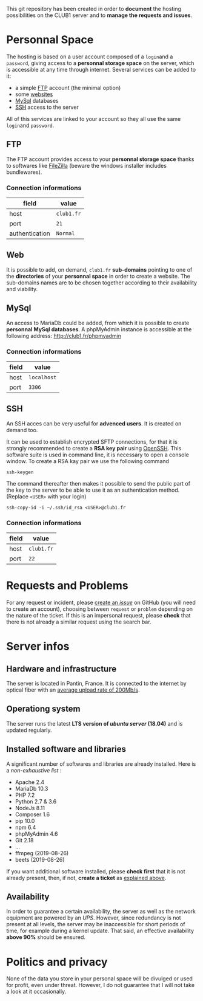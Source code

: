 This git repository has been created in order to **document** the hosting possibilities on the CLUB1 server and to **manage the requests and issues**.


# Personnal Space

The hosting is based on a user account composed of a `login`and a `password`, giving access to a **personnal storage space** on the server, which is accessible at any time through internet. Several services can be added to it:

-   a simple [FTP](#ftp) account (the minimal option)
-   some [websites](#web)
-   [MySql](#mysql) databases
-   [SSH](#ssh) access to the server

All of this services are linked to your account so they all use the same `login`and `password`.

## FTP

The FTP account provides access to your **personnal storage space** thanks to softwares like [FileZilla](https://filezilla-project.org/download.php?type=client) (beware the windows installer includes bundlewares).

### Connection informations

| field            | value      |
| ---------------- | ---------- |
| host             | `club1.fr` |
| port             | `21`       |
| authentication   | `Normal`   |

## Web

It is possible to add, on demand, `club1.fr` **sub-domains** pointing to one of the **directories** of your **personnal space** in order to create a website. The sub-domains names are to be chosen together according to their availability and viability.

## MySql

An access to MariaDb could be added, from which it is possible to create **personnal MySql databases**. A phpMyAdmin instance is accessible at the following address: <http://club1.fr/phpmyadmin>

### Connection informations

| field            | value       |
| ---------------- | ----------- |
| host             | `localhost` |
| port             | `3306`      |

## SSH

An SSH acces can be very useful for **advenced users**. It is created on demand too.

It can be used to establish encrypted SFTP connections, for that it is strongly recommended to create a **RSA key pair** using [OpenSSH](https://fr.wikipedia.org/wiki/OpenSSH). This software suite is used in command line, it is necessary to open a console window. To create a RSA kay pair we use the following command

```$
ssh-keygen
```

The command thereafter then makes it possible to send the public part of the key to the server to be able to use it as an authentication method. (Replace `<USER>` with your login)

```$
ssh-copy-id -i ~/.ssh/id_rsa <USER>@club1.fr
```

### Connection informations

| field            | value      |
| ---------------- | ---------- |
| host             | `club1.fr` |
| port             | `22`       |


# Requests and Problems

For any request or incident, please [create an _issue_](https://github.com/club-1/hosting/issues) on GitHub (you will need to create an account), choosing between `request` or `problem` depending on the nature of the ticket. If this is an impersonal request, please **check** that there is not already a similar request using the search bar.


# Server infos

## Hardware and infrastructure

The server is located in Pantin, France. It is connected to the internet by optical fiber with an [average upload rate of 200Mb/s](https://www.nperf.com/r/338260996-nDOmVdkc).

## Operationg system

The server runs the latest **LTS version of _ubuntu server_ (18.04)** and is updated regularly.

## Installed software and libraries

A significant number of softwares and libraries are already installed. Here is a _non-exhaustive list_ :
-   Apache 2.4
-   MariaDb 10.3
-   PHP 7.2
-   Python 2.7 & 3.6
-   NodeJs 8.11
-   Composer 1.6
-   pip 10.0
-   npm 6.4
-   phpMyAdmin 4.6
-   Git 2.18
-   ...
-   ffmpeg (2019-08-26)
-   beets (2019-08-26)

If you want additional software installed, please **check first** that it is not already present, then, if not, **create a ticket** as [explained above](#requests-and-issues).

## Availability

In order to guarantee a certain availability, the server as well as the network equipment are powered by an _UPS_. However, since redundancy is not present at all levels, the server may be inaccessible for short periods of time, for example during a kernel update. That said, an effective availability **above 90%** should be ensured.

# Politics and privacy

None of the data you store in your personal space will be divulged or used for profit, even under threat. However, I do not guarantee that I will not take a look at it occasionally.

